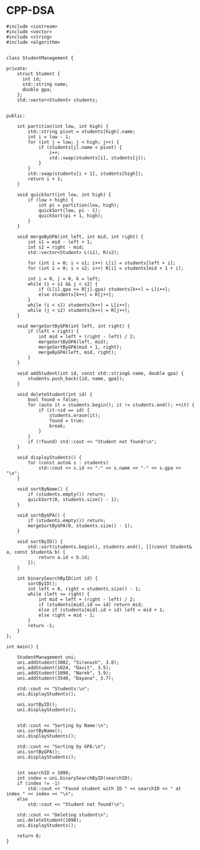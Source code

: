 # CPP-DSA
    #include <iostream>
    #include <vector>
    #include <string>
    #include <algorithm>


    class StudentManagement {
    
    private:
        struct Student {
          int id;
          std::string name;
          double gpa;
        };
        std::vector<Student> students;


    public:

        int partition(int low, int high) {
            std::string pivot = students[high].name;
            int i = low - 1;
            for (int j = low; j < high; j++) {
                if (students[j].name < pivot) {
                    i++;
                    std::swap(students[i], students[j]);
                }
            }
            std::swap(students[i + 1], students[high]);
            return i + 1;
        }
        
        void quickSort(int low, int high) {
            if (low < high) {
                int pi = partition(low, high);
                quickSort(low, pi - 1);
                quickSort(pi + 1, high);
            }
        }
        
        void mergeByGPA(int left, int mid, int right) {
            int s1 = mid - left + 1;
            int s2 = right - mid;
            std::vector<Student> L(s1), R(s2);
            
            for (int i = 0; i < s1; i++) L[i] = students[left + i];
            for (int i = 0; i < s2; i++) R[i] = students[mid + 1 + i];
    
            int i = 0, j = 0, k = left;
            while (i < s1 && j < s2) {
                if (L[i].gpa <= R[j].gpa) students[k++] = L[i++];
                else students[k++] = R[j++];
            }
            while (i < s1) students[k++] = L[i++];
            while (j < s2) students[k++] = R[j++];
        }
    
        void mergeSortByGPA(int left, int right) {
            if (left < right) {
                int mid = left + (right - left) / 2;
                mergeSortByGPA(left, mid);
                mergeSortByGPA(mid + 1, right);
                mergeByGPA(left, mid, right);
            }
        }
    
        void addStudent(int id, const std::string& name, double gpa) {
            students.push_back({id, name, gpa});
        }
    
        void deleteStudent(int id) {
            bool found = false;
            for (auto it = students.begin(); it != students.end(); ++it) {
                if (it->id == id) {
                    students.erase(it);
                    found = true;
                    break;
                }
            }
            if (!found) std::cout << "Student not found!\n";
        }
    
        void displayStudents() {
            for (const auto& s : students)
                std::cout << s.id << "-" << s.name << "-" << s.gpa << "\n";
        }
    
        void sortByName() {
            if (students.empty()) return;
            quickSort(0, students.size() - 1);
        }
    
        void sortByGPA() {
            if (students.empty()) return;
            mergeSortByGPA(0, students.size() - 1);
        }
    
        void sortByID() {
            std::sort(students.begin(), students.end(), [](const Student& a, const Student& b) {
                return a.id < b.id;
            });
        }
        
        int binarySearchByID(int id) {
            sortByID();
            int left = 0, right = students.size() - 1;
            while (left <= right) {
                int mid = left + (right - left) / 2;
                if (students[mid].id == id) return mid;
                else if (students[mid].id < id) left = mid + 1;
                else right = mid - 1;
            }
            return -1;
        }
    };

    int main() {

        StudentManagement uni;
        uni.addStudent(3002, "Siranush", 3.8);
        uni.addStudent(1024, "Davit", 3.5);
        uni.addStudent(1098, "Narek", 3.9);
        uni.addStudent(3540, "Dayana", 3.7);
    
        std::cout << "Students:\n";
        uni.displayStudents();
    
        uni.sortByID();
        uni.displayStudents();
    
    
        std::cout << "Sorting by Name:\n";
        uni.sortByName();
        uni.displayStudents();
    
        std::cout << "Sorting by GPA:\n";
        uni.sortByGPA();
        uni.displayStudents();
    
    
        int searchID = 1098;
        int index = uni.binarySearchByID(searchID);
        if (index != -1)
            std::cout << "Found student with ID " << searchID << " at index " << index << "\n";
        else
            std::cout << "Student not found!\n";
    
        std::cout << "Deleting student\n";
        uni.deleteStudent(1098);
        uni.displayStudents();
    
        return 0;
    }

